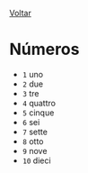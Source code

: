 [Voltar](../README.md)

# Números

* `1` uno
* `2` due
* `3` tre
* `4` quattro
* `5` cinque
* `6` sei
* `7` sette
* `8` otto
* `9` nove
* `10` dieci
